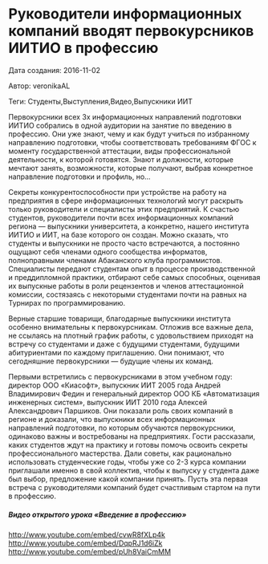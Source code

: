 # Руководители информационных компаний вводят первокурсников  ИИТИО в профессию

Дата создания: 2016-11-02

Автор: veronikaAL

Теги: Студенты,Выступления,Видео,Выпускники ИИТ

 Первокурсники всех 3х информационных направлений подготовки ИИТИО собрались в одной аудитории на занятие по введению в профессию. Они уже знают, чему и как будут учиться по избранному направлению подготовки, чтобы соответствовать требованиям ФГОС к моменту государственной аттестации, виды профессиональной деятельности, к которой готовятся. Знают и должности, которые мечтают занять, возможности, которые получают, выбрав конкретное направление подготовки и профиль, но…  
  
Секреты конкурентоспособности при устройстве на работу на предприятия в сфере информационных технологий могут раскрыть только руководители и специалисты этих предприятий. К счастью студентов, руководители почти всех информационных компаний региона — выпускники университета, а конкретно, нашего института ИИТИО и ИИТ, на базе которого он создан. Можно сказать, что студенты и выпускники не просто часто встречаются, а постоянно ощущают себя членами одного сообщества информатов, полноправными членами Абаканского клуба программистов. Специалисты передают студентам опыт в процессе производственной и преддипломной практики, отбирают себе самых способных, оценивая их выпускные работы в роли рецензентов и членов аттестационной комиссии, состязаясь с некоторыми студентами почти на равных на Турнирах по программированию.  
  
Верные старшие товарищи, благодарные выпускники института особенно внимательны к первокурсникам. Отложив все важные дела, не ссылаясь на плотный график работы, с удовольствием приходят на встречу со студентами и даже с будущими студентами, будущими абитуриентами по каждому приглашению. Они понимают, что сегодняшние первокурсники — будущие члены их команд.  
  
Первыми встретились с первокурсниками в этом учебном году: директор ООО «Киасофт», выпускник ИИТ 2005 года Андрей Владимирович Федин и генеральный директор ООО КБ «Автоматизация инженерных систем», выпускник ИИТ 2010 года Алексей Александрович Паршиков. Они показали роль своих компаний в регионе и доказали, что выпускники всех информационных направлений подготовки, по которым обучаются первокурсники, одинаково важны и востребованы на предприятиях. Гости рассказали, каких студентов ждут на практику и готовы помочь освоить секреты профессионального мастерства. Дали советы, как рационально использовать студенческие годы, чтобы уже со 2-3 курса компании приглашали именно в свой коллектив, чтобы к выпуску у студента даже был выбор, предложение какой компании принять. Пусть эта первая встреча с руководителями компаний будет счастливым стартом на пути в профессию.  
  

##### Видео открытого урока «Введение в профессию»
http://www.youtube.com/embed/cvwR8fXLp4k  
http://www.youtube.com/embed/DqpRJ1d6iZk  
http://www.youtube.com/embed/pUh8VaiCmMM